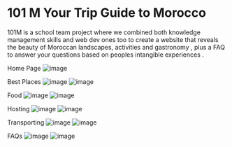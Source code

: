 # 101 M Your Trip Guide to Morocco
 101M is a school team project where we combined both knowledge management skills and web dev ones too to create a website that reveals the beauty of Moroccan landscapes, activities and gastronomy , plus a FAQ to answer your questions based on peoples intangible experiences .

Home Page
![image](https://github.com/user-attachments/assets/58560f38-6523-456c-ba9f-94c9d5fe93e8)

Best Places
![image](https://github.com/Nouha004/101M-KnowledgeBase/blob/master/cards.png)
![image](https://github.com/Nouha004/101M-KnowledgeBase/blob/master/photos.png)

                
Food
![image](https://github.com/Nouha004/101M-KnowledgeBase/blob/master/food.png)
![image](https://github.com/Nouha004/101M-KnowledgeBase/blob/master/food2.png)


Hosting
![image](https://github.com/Nouha004/101M-KnowledgeBase/blob/master/heberg.png)
![image](https://github.com/Nouha004/101M-KnowledgeBase/blob/master/heberge.png)

Transporting
![image](https://github.com/Nouha004/101M-KnowledgeBase/blob/master/transp.png)
![image](https://github.com/Nouha004/101M-KnowledgeBase/blob/master/transpo.png)

FAQs
![image](https://github.com/Nouha004/101M-KnowledgeBase/blob/master/faq.png)
![image](https://github.com/Nouha004/101M-KnowledgeBase/blob/master/faq\).png)


